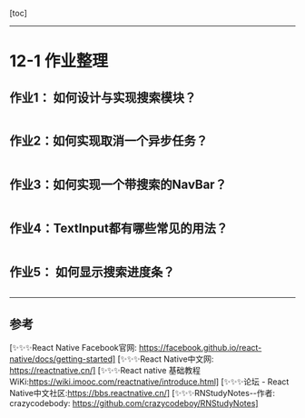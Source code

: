[toc]

---

# 12-1 作业整理

## 作业1： 如何设计与实现搜索模块？

```jsx

```

## 作业2：如何实现取消一个异步任务？

```jsx

```

## 作业3：如何实现一个带搜索的NavBar？

```jsx

```

## 作业4：TextInput都有哪些常见的用法？

```jsx

```

## 作业5： 如何显示搜索进度条？

```jsx

```

---


## 参考

[✨✨✨React Native Facebook官网: https://facebook.github.io/react-native/docs/getting-started]
[✨✨✨React Native中文网: https://reactnative.cn/]
[✨✨✨React native 基础教程WiKi:https://wiki.imooc.com/reactnative/introduce.html]
[✨✨✨论坛 - React Native中文社区:https://bbs.reactnative.cn/]
[✨✨✨RNStudyNotes--作者: crazycodebody: https://github.com/crazycodeboy/RNStudyNotes]

